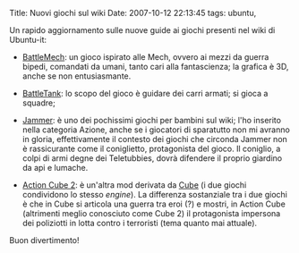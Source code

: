 Title: Nuovi giochi sul wiki
Date:  2007-10-12 22:13:45
tags: ubuntu,

Un rapido aggiornamento sulle nuove guide ai giochi presenti nel wiki di
Ubuntu-it:

 * [BattleMech][1]: un gioco ispirato alle Mech, ovvero ai mezzi da
guerra bipedi, comandati da umani, tanto cari alla fantascienza; la grafica è
3D, anche se non entusiasmante.

 * [BattleTank][2]: lo scopo del gioco è guidare dei carri armati; si gioca a squadre;

 * [Jammer][3]: è uno dei pochissimi giochi per bambini sul wiki; l'ho inserito nella categoria Azione,
anche se i giocatori di sparatutto non mi avranno in gloria, effettivamente il
contesto dei giochi che circonda Jammer non è rassicurante come il
coniglietto, protagonista del gioco. Il coniglio, a colpi di armi degne dei
Teletubbies, dovrà difendere il proprio giardino da api e lumache.

 * [Action Cube 2][4]: è un'altra mod derivata da [Cube][5] (i due giochi condividono lo
stesso _engine_). La differenza sostanziale tra i due giochi è che in Cube si
articola una guerra tra eroi (?) e mostri, in Action Cube (altrimenti meglio
conosciuto come Cube 2) il protagonista impersona dei poliziotti in lotta
contro i terroristi (tema quanto mai attuale).


Buon divertimento!

   [1]: http://wiki.ubuntu-it.org/Giochi/Azione/Battlemech

   [2]: http://wiki.ubuntu-it.org/Giochi/Strategia/BattleTanks

   [3]: http://wiki.ubuntu-it.org/Giochi/Azione/Jammer

   [4]: http://wiki.ubuntu-it.org/Giochi/Azione/ActionCube2

   [5]: http://wiki.ubuntu-it.org/Giochi/Azione/Cube
